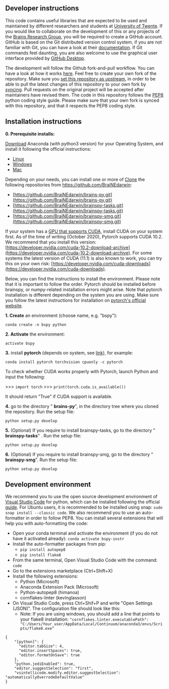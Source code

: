 
## Developer instructions ##
This code contains useful libraries that are expected to be used and maintained by different researchers and students at [University of Twente](https://www.utwente.nl/en/). If you would like to collaborate on the development of this or any projects of the [Brains Research Group](https://www.utwente.nl/en/brains/), you will be required to create a GitHub account. GitHub is based on the Git distributed version control system, if you are not familiar with Git, you can have a look at their [documentation](https://git-scm.com/).  If Git commands feel daunting, you are also welcome to use the graphical user interface provided by [GitHub Desktop](https://desktop.github.com/).

The development will follow the Github fork-and-pull workflow. You can have a look at how it works [here](https://reflectoring.io/github-fork-and-pull/).  Feel free to create your own fork of the repository. Make sure you [set this repository as upstream](https://help.github.com/en/articles/configuring-a-remote-for-a-fork), in order to be able to pull the latest changes of this repository to your own fork by [syncing](https://help.github.com/en/articles/syncing-a-fork). Pull requests on the original project will be accepted after maintainers have revised them. The code in this repository follows the [PEP8](https://www.python.org/dev/peps/pep-0008/) python coding style guide. Please make sure that your own fork is synced with this repository, and that it respects the PEP8 coding style.

## Installation instructions
**0. Prerequisite installs:**

[Download](https://www.anaconda.com/download) Anaconda (with python3 version) for your Operating System, and install it following the official instructions:

-   [Linux](https://docs.continuum.io/anaconda/install/linux/)
-   [Windows](https://docs.continuum.io/anaconda/install/windows/)
-   [Mac](https://docs.continuum.io/anaconda/install/mac-os/)

Depending on your needs, you can install one or more of  [Clone](https://word2md.com/C:%5CData%5CSoftware%5CClone) the following repositories from https://github.com/BraiNEdarwin:

* [https://github.com/BraiNEdarwin/brains-py.git](https://github.com/BraiNEdarwin/brains-py.git)
* [https://github.com/BraiNEdarwin/brainspy-tasks.git](https://github.com/BraiNEdarwin/brainspy-tasks.git)
* [https://github.com/BraiNEdarwin/brainspy-smg.git](https://github.com/BraiNEdarwin/brainspy-smg.git)

If your system has a [GPU that supports CUDA](https://developer.nvidia.com/cuda-gpus), install CUDA on your system first. As of the time of writing (October 2020), Pytorch supports CUDA 10.2. We recommend that you install this version: [https://developer.nvidia.com/cuda-10.2-download-archive](https://developer.nvidia.com/cuda-10.2-download-archive). For some systems the latest version of CUDA (11.1) is also known to work, you can try this on your own risk: [https://developer.nvidia.com/cuda-downloads](https://developer.nvidia.com/cuda-downloads).

Below, you can find the instructions to install the environment. Please note that it is important to follow the order. Pytorch should be installed before brainspy, or numpy-related installation errors might arise. Note that pytorch installation is different depending on the system you are using. Make sure you follow the latest instructions for installation on [pytorch's official website](https://pytorch.org/). 

**1. Create** an environment (choose name, e.g. "bspy"):

``conda create -n bspy python``

**2. Activate** the environment:

``activate bspy``

**3.** install **pytorch** (depends on system, see [link](https://pytorch.org/get-started/locally/)), for example:

``conda install pytorch torchvision cpuonly -c pytorch``

To check whether CUDA works properly with Pytorch, launch Python and input the following:

&gt;&gt;&gt; ``import torch``
&gt;&gt;&gt; ``print(torch.cuda.is_available())``

It should return "True" if CUDA support is available.

**4.** go to the directory " **brains-py**", in the directory tree where you cloned the repository. Run the setup file:

``python setup.py develop``

**5.** (Optional) If you require to install brainspy-tasks, go to the directory " **brainspy-tasks**" . Run the setup file:

``python setup.py develop``

**6.** (Optional) If you require to install brainspy-smg, go to the directory " **brainspy-smg**". Run the setup file:

``python setup.py develop``


## Development environment
We recommend you to use the open source development environment of [Visual Studio Code](https://code.visualstudio.com/download) for python, which can be installed following the official [guide](https://code.visualstudio.com/docs/setup/setup-overview). For Ubuntu users, it is recommended to be installed using snap: ````sudo snap install --classic code````. We also recommend you to use an auto-formatter in order to follow PEP8. You can install several extensions that will help you with auto-formatting the code:

 * Open your conda terminal and activate the environment (if you do not have it activated already):  ````conda activate bspy-instr````
 * Install the auto-formatter packages from pip:
	 * ````pip install autopep8````
	 * ````pip install flake8````
 * From the same terminal, Open Visual Studio Code with the command: ````code````
 * Go to the extensions marketplace (Ctrl+Shift+X)
 * Install the following extensions:
	 * Python (Microsoft)
	 * Anaconda Extension Pack (Microsoft)
	 * Python-autopep8 (himanoa)
	 * cornflakes-linter (kevinglasson)
 * On Visual Studio Code, press Ctrl+Shif+P and write "Open Settings (JSON)". The configuration file should look like this:
	 * Note: If you are using windows, you should add a line that points to your flake8 installation: ````"cornflakes.linter.executablePath": "C:/Users/Your_user/AppData/Local/Continuum/anaconda3/envs/Scripts/flake8.exe"````

````
{
	"[python]": {
	  "editor.tabSize": 4,
	  "editor.insertSpaces": true,
	  "editor.formatOnSave": true
	},
	"python.jediEnabled": true,
	"editor.suggestSelection": "first",
	"vsintellicode.modify.editor.suggestSelection": "automaticallyOverrodeDefaultValue"
}
````
